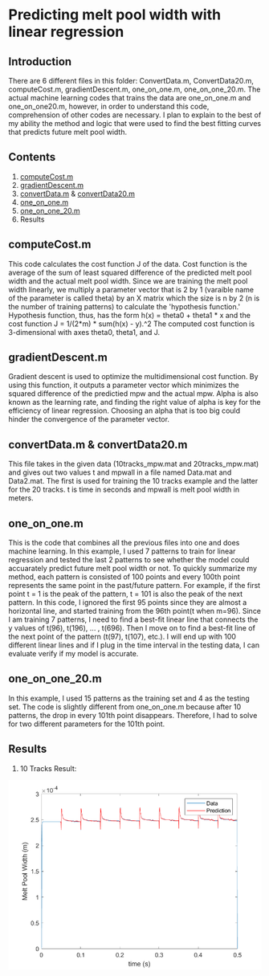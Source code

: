 # Predicting melt pool width with linear regression

## Introduction

There are 6 different files in this folder: ConvertData.m, ConvertData20.m, computeCost.m, gradientDescent.m, one_on_one.m, one_on_one_20.m. The actual machine learning codes that trains the data are one_on_one.m and one_on_one20.m, however, in order to understand this code, comprehension of other codes are necessary.
I plan to explain to the best of my ability the method and logic that were used to find the best fitting curves that predicts future melt pool width.

## Contents
1. [computeCost.m](https://github.com/macs-lab/ml_mpw_modeling/blob/master/Machine%20Learning/computeCost.m)
2. [gradientDescent.m](https://github.com/macs-lab/ml_mpw_modeling/blob/master/Machine%20Learning/gradientDescent.m)
3. [convertData.m](https://github.com/macs-lab/ml_mpw_modeling/blob/master/Machine%20Learning/ConvertData.m) & [convertData20.m](https://github.com/macs-lab/ml_mpw_modeling/blob/master/Machine%20Learning/ConvertData20.m)
4. [one_on_one.m](https://github.com/macs-lab/ml_mpw_modeling/blob/master/Machine%20Learning/one_on_one.m)
5. [one_on_one_20.m](https://github.com/macs-lab/ml_mpw_modeling/blob/master/Machine%20Learning/one_on_one_20.m)
6. Results


## computeCost.m
This code calculates the cost function J of the data. Cost function is the average of the sum of least squared difference of the predicted melt pool width and the actual melt pool width. Since we are training the melt pool width linearly, we multiply a parameter vector that is 2 by 1 (varaible name of the parameter is called theta) by an X matrix which the size is n by 2 (n is the number of training patterns) to calculate the 'hypothesis function.'
Hypothesis function, thus, has the form h(x) = theta0 + theta1 * x and the cost function J = 1/(2*m) * sum(h(x) - y).^2
The computed cost function is 3-dimensional with axes theta0, theta1, and J.

## gradientDescent.m
Gradient descent is used to optimize the multidimensional cost function. By using this function, it outputs a parameter vector which minimizes the squared difference of the predictied mpw and the actual mpw. Alpha is also known as the learning rate, and finding the right value of alpha is key for the efficiency of linear regression. Choosing an alpha that is too big could hinder the convergence of the parameter vector.

## convertData.m & convertData20.m
This file takes in the given data (10tracks_mpw.mat and 20tracks_mpw.mat) and gives out two values t and mpwall in a file named Data.mat and Data2.mat.
The first is used for training the 10 tracks example and the latter for the 20 tracks. t is time in seconds and mpwall is melt pool width in meters.

## one_on_one.m
This is the code that combines all the previous files into one and does machine learning.
In this example, I used 7 patterns to train for linear regression and tested the last 2 patterns to see whether the model could accuarately predict future melt pool width or not. To quickly summarize my method, each pattern is consisted of 100 points and every 100th point represents the same point in the past/future pattern. For example, if the first point t = 1 is the peak of the pattern, t = 101 is also the peak of the next pattern. In this code, I ignored the first 95 points since they are almost a horizontal line, and started training from the 96th point(t when m=96). Since I am training 7 patterns, I need to find a best-fit linear line that connects the y values of t(96), t(196), ... , t(696). Then I move on to find a best-fit line of the next point of the pattern (t(97), t(107), etc.). I will end up with 100 different linear lines and if I plug in the time interval in the testing data, I can evaluate verify if my model is accurate.


## one_on_one_20.m
In this example, I used 15 patterns as the training set and 4 as the testing set. The code is slightly different from one_on_one.m because after 10 patterns, the drop in every 101th point disappears. Therefore, I had to solve for two different parameters for the 101th point.

## Results
1. 10 Tracks Result:

![](Images/10track_training.png)
